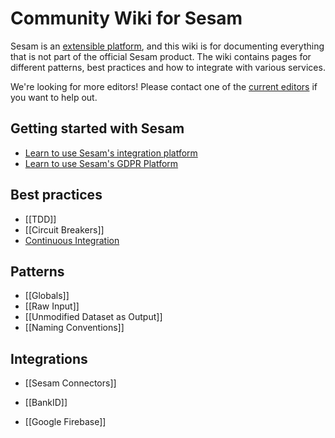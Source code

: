 # Community Wiki for Sesam

Sesam is an [extensible platform](https://docs.sesam.io/extension-points.html), and this wiki is for documenting everything that is not part of the official Sesam product. The wiki contains pages for different patterns, best practices and how to integrate with various services.

We're looking for more editors! Please contact one of the [current editors](https://github.com/orgs/sesam-community/people) if you want to help out.

## Getting started with Sesam
- [Learn to use Sesam's integration platform](https://github.com/sesam-community/wiki/wiki/Getting-started)
- [Learn to use Sesam's GDPR Platform](https://github.com/sesam-community/wiki/wiki/GDPR-Platform)

## Best practices
- [[TDD]]
- [[Circuit Breakers]]
- [Continuous Integration](https://github.com/sesam-community/wiki/wiki/Continuous-Intergration)

## Patterns
- [[Globals]]
- [[Raw Input]]
- [[Unmodified Dataset as Output]]
- [[Naming Conventions]]

## Integrations
- [[Sesam Connectors]]

- [[BankID]]
- [[Google Firebase]]